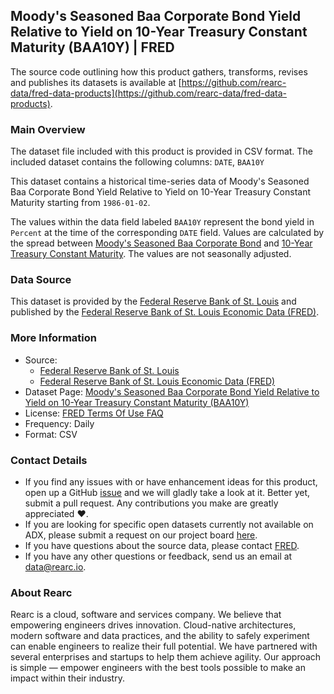 ## Moody's Seasoned Baa Corporate Bond Yield Relative to Yield on 10-Year Treasury Constant Maturity (BAA10Y) | FRED

The source code outlining how this product gathers, transforms, revises and publishes its datasets is available at [https://github.com/rearc-data/fred-data-products](https://github.com/rearc-data/fred-data-products).

### Main Overview
The dataset file included with this product is provided in CSV format. The included dataset contains the following columns: 
`DATE`, `BAA10Y`

This dataset contains a historical time-series data of Moody's Seasoned Baa Corporate Bond Yield Relative to Yield on 10-Year Treasury Constant Maturity starting from `1986-01-02`. 
 
The values within the data field labeled `BAA10Y` represent the bond yield in `Percent` at the time of the corresponding `DATE` field. Values are calculated by the spread between [Moody's Seasoned Baa Corporate Bond](https://fred.stlouisfed.org/series/DBAA) and [10-Year Treasury Constant Maturity](https://fred.stlouisfed.org/series/BC_10YEAR). The values are not seasonally adjusted.

### Data Source
This dataset is provided by the [Federal Reserve Bank of St. Louis](https://www.stlouisfed.org) and published by the [Federal Reserve Bank of St. Louis Economic Data (FRED)](https://fred.stlouisfed.org/).

### More Information
- Source: 
  - [Federal Reserve Bank of St. Louis](https://www.stlouisfed.org)
  - [Federal Reserve Bank of St. Louis Economic Data (FRED)](https://fred.stlouisfed.org/)
- Dataset Page: [Moody's Seasoned Baa Corporate Bond Yield Relative to Yield on 10-Year Treasury Constant Maturity (BAA10Y)](https://fred.stlouisfed.org/series/BAA10Y)
- License: [FRED Terms Of Use FAQ](https://fred.stlouisfed.org/legal/)
- Frequency: Daily
- Format: CSV

### Contact Details
- If you find any issues with or have enhancement ideas for this product, open up a GitHub [issue](https://github.com/rearc-data/fred-data-products/issues) and we will gladly take a look at it. Better yet, submit a pull request. Any contributions you make are greatly appreciated :heart:.
- If you are looking for specific open datasets currently not available on ADX, please submit a request on our project board [here](https://github.com/orgs/rearc-data/projects/1).
- If you have questions about the source data, please contact [FRED](https://fred.stlouisfed.org/contactus/).
- If you have any other questions or feedback, send us an email at data@rearc.io.

### About Rearc
Rearc is a cloud, software and services company. We believe that empowering engineers drives innovation. Cloud-native architectures, modern software and data practices, and the ability to safely experiment can enable engineers to realize their full potential. We have partnered with several enterprises and startups to help them achieve agility. Our approach is simple — empower engineers with the best tools possible to make an impact within their industry.
